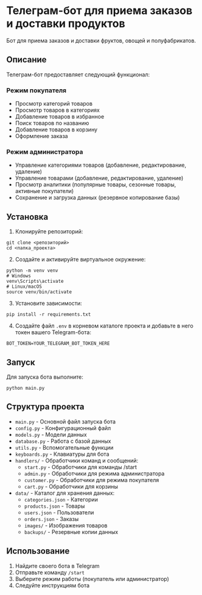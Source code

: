 # Телеграм-бот для приема заказов и доставки продуктов

Бот для приема заказов и доставки фруктов, овощей и полуфабрикатов.

## Описание

Телеграм-бот предоставляет следующий функционал:

### Режим покупателя
- Просмотр категорий товаров
- Просмотр товаров в категориях
- Добавление товаров в избранное
- Поиск товаров по названию
- Добавление товаров в корзину 
- Оформление заказа

### Режим администратора
- Управление категориями товаров (добавление, редактирование, удаление)
- Управление товарами (добавление, редактирование, удаление)
- Просмотр аналитики (популярные товары, сезонные товары, активные покупатели)
- Сохранение и загрузка данных (резервное копирование базы)

## Установка

1. Клонируйте репозиторий:
```
git clone <репозиторий>
cd <папка_проекта>
```

2. Создайте и активируйте виртуальное окружение:
```
python -m venv venv
# Windows
venv\Scripts\activate
# Linux/macOS
source venv/bin/activate
```

3. Установите зависимости:
```
pip install -r requirements.txt
```

4. Создайте файл `.env` в корневом каталоге проекта и добавьте в него токен вашего Telegram-бота:
```
BOT_TOKEN=YOUR_TELEGRAM_BOT_TOKEN_HERE
```

## Запуск

Для запуска бота выполните:
```
python main.py
```

## Структура проекта

- `main.py` - Основной файл запуска бота
- `config.py` - Конфигурационный файл
- `models.py` - Модели данных
- `database.py` - Работа с базой данных
- `utils.py` - Вспомогательные функции
- `keyboards.py` - Клавиатуры для бота
- `handlers/` - Обработчики команд и сообщений:
  - `start.py` - Обработчики для команды /start
  - `admin.py` - Обработчики для режима администратора
  - `customer.py` - Обработчики для режима покупателя
  - `cart.py` - Обработчики для корзины
- `data/` - Каталог для хранения данных:
  - `categories.json` - Категории
  - `products.json` - Товары
  - `users.json` - Пользователи
  - `orders.json` - Заказы
  - `images/` - Изображения товаров
  - `backups/` - Резервные копии данных

## Использование

1. Найдите своего бота в Telegram
2. Отправьте команду `/start`
3. Выберите режим работы (покупатель или администратор)
4. Следуйте инструкциям бота 